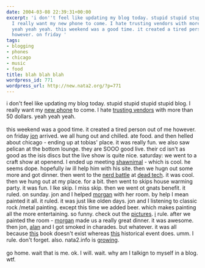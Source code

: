 ```yaml
---
date: 2004-03-08 22:39:31+00:00
excerpt: 'i don''t feel like updating my blog today. stupid stupid stupid stupid blog.
  I really want my new phone to come. I hate trusting vendors with more than 50 dollars.
  yeah yeah yeah. this weekend was a good time. it created a tired person out of me
  however. on friday '
tags:
- blogging
- phones
- chicago
- music
- food
title: blah blah blah
wordpress_id: 771
wordpress_url: http://new.nata2.org/?p=771
---
```


i don't feel like updating my blog today. stupid stupid stupid stupid blog. I really want my <a href="http://nokia.com/nokia/0,,33210,00.html">new phone</a> to come. I hate <a href="http://www.soyouwanna.com/site/syws/ebay/ebayFULL.html">trusting vendors</a> with more than 50 dollars. yeah yeah yeah. <br/><br/>this weekend was a good time. it created a tired person out of me however. on friday <a href="http://www.in5anity.org">jon</a> arrived. we all hung out and chilled. ate food. and then helled about chicago - ending up at tobias' place. it was really fun. we also saw pelican at the bottom lounge. they are SOOO good live. their cd isn't as good as the isis discs but the live show is quite nice. saturday: we went to a craft show at openend. I ended up meeting <a href="http://www.google.com/url?sa=U&amp;start=1&amp;q=http://www.shawnimals.com/&amp;e=7898">shawnimal</a> - which is cool. he seems dope. hopefully iw ill help him with his site. then we hugn out some more and got dinner. then went to the <a href="http://www.nerdbattle.com/">nerd battle</a> at <a href="http://www.deadtech.net">dead tech</a>. it was cool. then we hung out at my place. for a bit. then went to skips house warming party. it was fun. I lke skip. I miss skip. then we went ot gnats benefit. it ruled. on sunday. jon and I helped <a href="http://morgan.attacktexas.com">morgan</a> with her room. by help I mean painted it all. it ruled. it was just like olden days. jon and I listening to classic rock /metal painting. except this time we added beer. which makes painting all the more entertaining. so funny. check out the <a href="https://web.archive.org/web/20030814003134/http://www.nata2.info//?path=pictures%2Fmisc%2Fpainting_morgans_room">pictures</a>. <a href="https://web.archive.org/web/20030814003134/http://www.nata2.info//?path=pictures%2Fharper%2Fharper_and_friends&amp;img=painting%20morgans%20place%20003.jpg">i</a> rule. after we painted the room - <a href="https://web.archive.org/web/20030814003134/http://www.nata2.info//?path=pictures%2Fmisc%2Fpainting_morgans_room&amp;img=painting%20morgans%20place%20010.jpg">morgan</a> made us a really great dinner. it was awesome. then jon, <a href="https://web.archive.org/web/20030814003134/http://www.nata2.info//?path=pictures%2Fmisc%2Fpainting_morgans_room&amp;img=painting%20morgans%20place%20021.jpg">alan</a> and I got smoked in charades. but whatever. it was all because <a href="http://www.sparknotes.com/lit/eyes/">this</a> book doesn't exist whereas <a href="http://www.playground.ru/files/2193/">this</a> historical event does. umm. I rule. don't forget. also. nata2.info is <a href="http://www.alexa.com/data/details/traffic_details?q=&amp;url=nata2.info">growing</a>.<br/><br/>go home. wait that is me. ok. I will. wait. why am I talkign to myself in a blog. wtf.